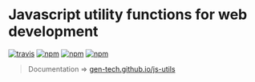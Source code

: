 # Javascript utility functions for web development

[![travis](https://travis-ci.org/gen-tech/js-utils.svg)](https://travis-ci.org/gen-tech/js-utils)
[![npm](https://img.shields.io/npm/v/@gen-tech/js-utils.svg)](https://www.npmjs.com/package/@gen-tech/js-utils)
[![npm](https://img.shields.io/npm/dw/@gen-tech/js-utils.svg)](https://www.npmjs.com/package/@gen-tech/js-utils)
[![npm](https://img.shields.io/npm/l/@gen-tech/js-utils.svg)](https://github.com/gen-tech/js-utils/blob/master/LICENSE)


> Documentation => [gen-tech.github.io/js-utils](https://gen-tech.github.io/js-utils)
